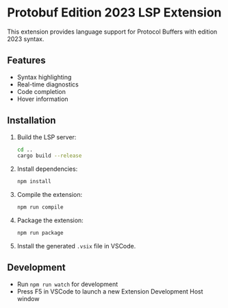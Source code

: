 # Protobuf Edition 2023 LSP Extension

This extension provides language support for Protocol Buffers with edition 2023 syntax.

## Features

- Syntax highlighting
- Real-time diagnostics
- Code completion
- Hover information

## Installation

1. Build the LSP server:
   ```bash
   cd ..
   cargo build --release
   ```

2. Install dependencies:
   ```bash
   npm install
   ```

3. Compile the extension:
   ```bash
   npm run compile
   ```

4. Package the extension:
   ```bash
   npm run package
   ```

5. Install the generated `.vsix` file in VSCode.

## Development

- Run `npm run watch` for development
- Press F5 in VSCode to launch a new Extension Development Host window
